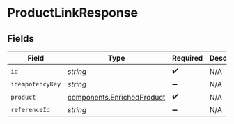 # ProductLinkResponse


## Fields

| Field                                                                    | Type                                                                     | Required                                                                 | Description                                                              |
| ------------------------------------------------------------------------ | ------------------------------------------------------------------------ | ------------------------------------------------------------------------ | ------------------------------------------------------------------------ |
| `id`                                                                     | *string*                                                                 | :heavy_check_mark:                                                       | N/A                                                                      |
| `idempotencyKey`                                                         | *string*                                                                 | :heavy_minus_sign:                                                       | N/A                                                                      |
| `product`                                                                | [components.EnrichedProduct](../../models/components/enrichedproduct.md) | :heavy_check_mark:                                                       | N/A                                                                      |
| `referenceId`                                                            | *string*                                                                 | :heavy_minus_sign:                                                       | N/A                                                                      |